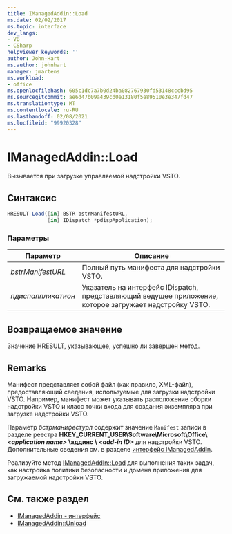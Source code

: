 ```yaml
---
title: IManagedAddin::Load
ms.date: 02/02/2017
ms.topic: interface
dev_langs:
- VB
- CSharp
helpviewer_keywords: ''
author: John-Hart
ms.author: johnhart
manager: jmartens
ms.workload:
- office
ms.openlocfilehash: 605c1dc7a7b0d24ba082767930fd53148cccbd95
ms.sourcegitcommit: ae6d47b09a439cd0e13180f5e89510e3e347fd47
ms.translationtype: MT
ms.contentlocale: ru-RU
ms.lasthandoff: 02/08/2021
ms.locfileid: "99920328"
---
```

# <a name="imanagedaddinload"></a>IManagedAddin::Load
  Вызывается при загрузке управляемой надстройки VSTO.

## <a name="syntax"></a>Синтаксис

```csharp
HRESULT Load([in] BSTR bstrManifestURL,
             [in] IDispatch *pdispApplication);
```

### <a name="parameters"></a>Параметры

|Параметр|Описание|
|---------------|-----------------|
|*bstrManifestURL*|Полный путь манифеста для надстройки VSTO.|
|*пдиспаппликатион*|Указатель на интерфейс IDispatch, представляющий ведущее приложение, которое загружает надстройку VSTO.|

## <a name="return-value"></a>Возвращаемое значение
 Значение HRESULT, указывающее, успешно ли завершен метод.

## <a name="remarks"></a>Remarks
 Манифест представляет собой файл (как правило, XML-файл), предоставляющий сведения, используемые для загрузки надстройки VSTO. Например, манифест может указывать расположение сборки надстройки VSTO и класс точки входа для создания экземпляра при загрузке надстройки VSTO.

 Параметр *бстрманифестурл* содержит значение `Manifest` записи в разделе реестра **HKEY_CURRENT_USER\Software\Microsoft\Office\\ _\<application name>_ \аддинс \\ _\<add-in ID>_** для надстройки VSTO. Дополнительные сведения см. в разделе [интерфейс IManagedAddin](../vsto/imanagedaddin-interface.md).

 Реализуйте метод [IManagedAddIn::Load](../vsto/imanagedaddin-load.md) для выполнения таких задач, как настройка политики безопасности и домена приложения для загружаемой надстройки VSTO.

## <a name="see-also"></a>См. также раздел
- [IManagedAddin - интерфейс](../vsto/imanagedaddin-interface.md)
- [IManagedAddin::Unload](../vsto/imanagedaddin-unload.md)
